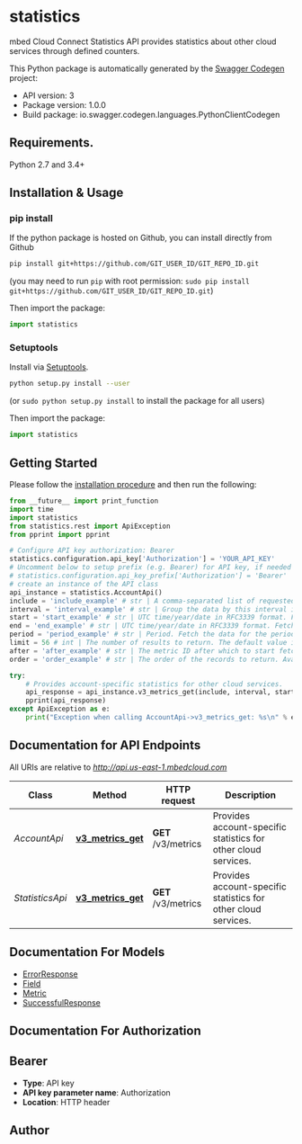# statistics
mbed Cloud Connect Statistics API provides statistics about other cloud services through defined counters.

This Python package is automatically generated by the [Swagger Codegen](https://github.com/swagger-api/swagger-codegen) project:

- API version: 3
- Package version: 1.0.0
- Build package: io.swagger.codegen.languages.PythonClientCodegen

## Requirements.

Python 2.7 and 3.4+

## Installation & Usage
### pip install

If the python package is hosted on Github, you can install directly from Github

```sh
pip install git+https://github.com/GIT_USER_ID/GIT_REPO_ID.git
```
(you may need to run `pip` with root permission: `sudo pip install git+https://github.com/GIT_USER_ID/GIT_REPO_ID.git`)

Then import the package:
```python
import statistics 
```

### Setuptools

Install via [Setuptools](http://pypi.python.org/pypi/setuptools).

```sh
python setup.py install --user
```
(or `sudo python setup.py install` to install the package for all users)

Then import the package:
```python
import statistics
```

## Getting Started

Please follow the [installation procedure](#installation--usage) and then run the following:

```python
from __future__ import print_function
import time
import statistics
from statistics.rest import ApiException
from pprint import pprint

# Configure API key authorization: Bearer
statistics.configuration.api_key['Authorization'] = 'YOUR_API_KEY'
# Uncomment below to setup prefix (e.g. Bearer) for API key, if needed
# statistics.configuration.api_key_prefix['Authorization'] = 'Bearer'
# create an instance of the API class
api_instance = statistics.AccountApi()
include = 'include_example' # str | A comma-separated list of requested metrics and total_count (if included, the response will contain total_count to specify the total number of records available). Supported values are:  - `transactions` - `full_registrations` - `registration_updates` - `deleted_registrations` - `expired_registrations` - `bootstraps_successful` - `bootstraps_failed` - `bootstraps_pending` - `handshakes_successful` - `device_server_rest_api_success` - `device_server_rest_api_error` - `total_count` 
interval = 'interval_example' # str | Group the data by this interval in minutes, hours, days or weeks. Sample values: 5m, 2h, 3d, 4w. The maximum interval cannot exceed one year (365 days). The allowed ranges are 5m-525600m/1h-8760h/1d-365d/1w-53w. 
start = 'start_example' # str | UTC time/year/date in RFC3339 format. Fetch the data with timestamp greater than or equal to this value. Sample values: 20170207T092056990Z / 2017-02-07T09:20:56.990Z / 2017 / 20170207. The maximum time between start and end parameters cannot exceed more than one year (365 days). The parameter is not mandatory, if the period is specified.  (optional)
end = 'end_example' # str | UTC time/year/date in RFC3339 format. Fetch the data with timestamp less than this value.Sample values: 20170207T092056990Z / 2017-02-07T09:20:56.990Z / 2017 / 20170207. The maximum time between start and end parameters cannot exceed more than one year ( 365 days ). The parameter is not mandatory, if the period is specified.  (optional)
period = 'period_example' # str | Period. Fetch the data for the period in minutes, hours, days or weeks. Sample values: 5m, 2h, 3d, 4w. The parameter is not mandatory, if the start and end time are specified. The maximum period cannot exceed one year (365 days). The allowed ranges are 5m-525600m/1h-8760h/1d-365d/1w-53w.  (optional)
limit = 56 # int | The number of results to return. The default value is 50, minimum 2 and maximum 1000.  (optional)
after = 'after_example' # str | The metric ID after which to start fetching.  (optional)
order = 'order_example' # str | The order of the records to return. Available values are ASC and DESC. The default value is ASC.  (optional)

try:
    # Provides account-specific statistics for other cloud services.
    api_response = api_instance.v3_metrics_get(include, interval, start=start, end=end, period=period, limit=limit, after=after, order=order)
    pprint(api_response)
except ApiException as e:
    print("Exception when calling AccountApi->v3_metrics_get: %s\n" % e)

```

## Documentation for API Endpoints

All URIs are relative to *http://api.us-east-1.mbedcloud.com*

Class | Method | HTTP request | Description
------------ | ------------- | ------------- | -------------
*AccountApi* | [**v3_metrics_get**](docs/AccountApi.md#v3_metrics_get) | **GET** /v3/metrics | Provides account-specific statistics for other cloud services.
*StatisticsApi* | [**v3_metrics_get**](docs/StatisticsApi.md#v3_metrics_get) | **GET** /v3/metrics | Provides account-specific statistics for other cloud services.


## Documentation For Models

 - [ErrorResponse](docs/ErrorResponse.md)
 - [Field](docs/Field.md)
 - [Metric](docs/Metric.md)
 - [SuccessfulResponse](docs/SuccessfulResponse.md)


## Documentation For Authorization


## Bearer

- **Type**: API key
- **API key parameter name**: Authorization
- **Location**: HTTP header


## Author



